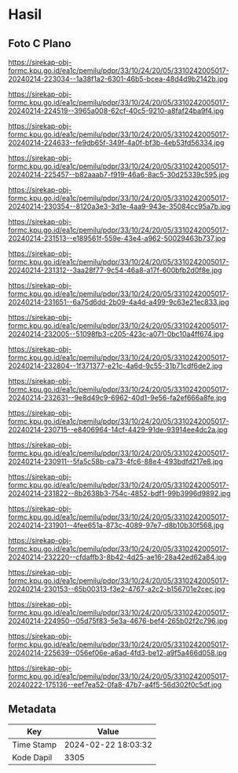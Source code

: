 # Hasil

## Foto C Plano

https://sirekap-obj-formc.kpu.go.id/ea1c/pemilu/pdpr/33/10/24/20/05/3310242005017-20240214-223034--1a38f1a2-6301-46b5-bcea-48d4d9b2142b.jpg

https://sirekap-obj-formc.kpu.go.id/ea1c/pemilu/pdpr/33/10/24/20/05/3310242005017-20240214-224519--3965a008-62cf-40c5-9210-a8faf24ba9f4.jpg

https://sirekap-obj-formc.kpu.go.id/ea1c/pemilu/pdpr/33/10/24/20/05/3310242005017-20240214-224633--fe9db65f-349f-4a0f-bf3b-4eb53fd56334.jpg

https://sirekap-obj-formc.kpu.go.id/ea1c/pemilu/pdpr/33/10/24/20/05/3310242005017-20240214-225457--b82aaab7-f919-46a6-8ac5-30d25339c595.jpg

https://sirekap-obj-formc.kpu.go.id/ea1c/pemilu/pdpr/33/10/24/20/05/3310242005017-20240214-230354--8120a3e3-3d1e-4aa9-943e-35084cc95a7b.jpg

https://sirekap-obj-formc.kpu.go.id/ea1c/pemilu/pdpr/33/10/24/20/05/3310242005017-20240214-231513--e189561f-559e-43e4-a962-50029463b737.jpg

https://sirekap-obj-formc.kpu.go.id/ea1c/pemilu/pdpr/33/10/24/20/05/3310242005017-20240214-231312--3aa28f77-9c54-46a8-a17f-600bfb2d0f8e.jpg

https://sirekap-obj-formc.kpu.go.id/ea1c/pemilu/pdpr/33/10/24/20/05/3310242005017-20240214-231651--6a75d6dd-2b09-4a4d-a499-9c63e21ec833.jpg

https://sirekap-obj-formc.kpu.go.id/ea1c/pemilu/pdpr/33/10/24/20/05/3310242005017-20240214-232005--51098fb3-c205-423c-a071-0bc10a4ff674.jpg

https://sirekap-obj-formc.kpu.go.id/ea1c/pemilu/pdpr/33/10/24/20/05/3310242005017-20240214-232804--1f371377-e21c-4a6d-9c55-31b71cdf6de2.jpg

https://sirekap-obj-formc.kpu.go.id/ea1c/pemilu/pdpr/33/10/24/20/05/3310242005017-20240214-232631--9e8d49c9-6962-40d1-9e56-fa2ef666a8fe.jpg

https://sirekap-obj-formc.kpu.go.id/ea1c/pemilu/pdpr/33/10/24/20/05/3310242005017-20240214-230715--e8406964-14cf-4429-91de-93914ee4dc2a.jpg

https://sirekap-obj-formc.kpu.go.id/ea1c/pemilu/pdpr/33/10/24/20/05/3310242005017-20240214-230911--5fa5c58b-ca73-4fc6-88e4-493bdfd217e8.jpg

https://sirekap-obj-formc.kpu.go.id/ea1c/pemilu/pdpr/33/10/24/20/05/3310242005017-20240214-231822--8b2638b3-754c-4852-bdf1-99b3996d9892.jpg

https://sirekap-obj-formc.kpu.go.id/ea1c/pemilu/pdpr/33/10/24/20/05/3310242005017-20240214-231901--4fee651a-873c-4089-97e7-d8b10b30f568.jpg

https://sirekap-obj-formc.kpu.go.id/ea1c/pemilu/pdpr/33/10/24/20/05/3310242005017-20240214-232220--cfdaffb3-8b42-4d25-ae16-28a42ed62a84.jpg

https://sirekap-obj-formc.kpu.go.id/ea1c/pemilu/pdpr/33/10/24/20/05/3310242005017-20240214-230153--65b00313-f3e2-4767-a2c2-b156701e2cec.jpg

https://sirekap-obj-formc.kpu.go.id/ea1c/pemilu/pdpr/33/10/24/20/05/3310242005017-20240214-224950--05d75f83-5e3a-4676-bef4-265b02f2c796.jpg

https://sirekap-obj-formc.kpu.go.id/ea1c/pemilu/pdpr/33/10/24/20/05/3310242005017-20240214-225639--056ef06e-a6ad-4fd3-be12-a9f5a466d058.jpg

https://sirekap-obj-formc.kpu.go.id/ea1c/pemilu/pdpr/33/10/24/20/05/3310242005017-20240222-175136--eef7ea52-0fa8-47b7-a4f5-56d302f0c5df.jpg


## Metadata

| Key        | Value               |
| ---------- | ------------------- |
| Time Stamp | 2024-02-22 18:03:32 |
| Kode Dapil | 3305                |



